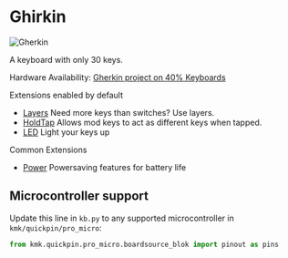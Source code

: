 # Ghirkin

![Gherkin](https://4.bp.blogspot.com/-sQ18-lNZXOc/WCzlTde-4PI/AAAAAAAB_JQ/qQrehAMG6DMKf3i4oj4mkmLGOfTUvb3KgCLcB/s640/IMG_20161116_122926.jpg)

A keyboard with only 30 keys.  

Hardware Availability: [Gherkin project on 40% Keyboards](http://www.40percent.club/2016/11/gherkin.html)

Extensions enabled by default  
- [Layers](/docs/en/layers.md) Need more keys than switches? Use layers.
- [HoldTap](/docs/en/holdtap.md) Allows mod keys to act as different keys when tapped.
- [LED](/docs/en/led.md) Light your keys up

Common Extensions
- [Power](/docs/en/power.md) Powersaving features for battery life

## Microcontroller support

Update this line in `kb.py` to any supported microcontroller in `kmk/quickpin/pro_micro`:

```python
from kmk.quickpin.pro_micro.boardsource_blok import pinout as pins
```
